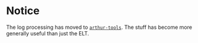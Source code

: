 # Notice

The log processing has moved to [`arthur-tools`](https://github.com/harrystech/arthur-tools).
The stuff has become more generally useful than just the ELT.
